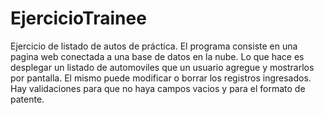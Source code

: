 # EjercicioTrainee
Ejercicio de listado de autos de práctica.
El programa consiste en una pagina web conectada a una base de datos en la nube. Lo que hace es desplegar un listado de automoviles 
que un usuario agregue y mostrarlos por pantalla. El mismo puede modificar o borrar los registros ingresados.
Hay validaciones para que no haya campos vacios y para el formato de patente.
